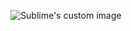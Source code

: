 <p align="center">
  <img src="https://i.imgur.com/1GJrMAA.png" alt="Sublime's custom image"/>
</p>

